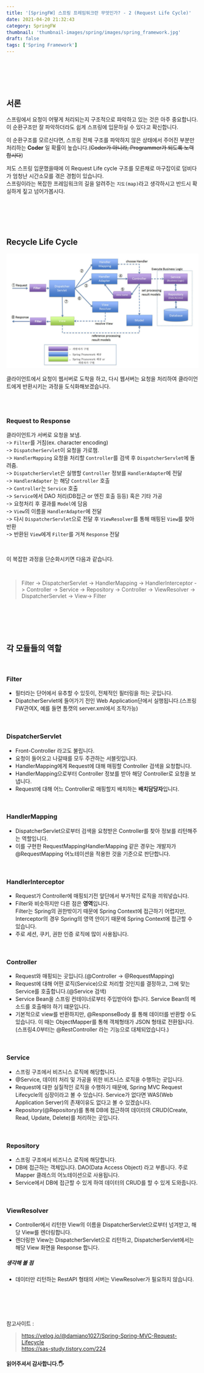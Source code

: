 ```yaml
---
title: '[SpringFW] 스프링 프레임워크란 무엇인가? - 2 (Request Life Cycle)'
date: 2021-04-20 21:32:43
category: SpringFW
thumbnail: 'thumbnail-images/spring/images/spring_framework.jpg'
draft: false
tags: ['Spring Framework']
---
```


<br>
<br>
<br>
<br>

## 서론

스프링에서 요청이 어떻게 처리되는지 구조적으로 파악하고 있는 것은 아주 중요합니다.<br>
이 순환구조만 잘 파악하더라도 쉽게 스프링에 입문하실 수 있다고 확신합니다.<br>

이 순환구조를 모르신다면, 스프링 전체 구조를 파악하지 않은 상태에서 주어진 부분만 처리하는 **Coder** 일 확률이 높습니다.(~~Coder가 아니라, Programmer가 되도록 노력합시다~~)<br>

저도 스프링 입문했을때에 이 Request Life cycle 구조를 모른채로 마구잡이로 덤비다가 엄청난 시간소모를 겪은 경험이 있습니다.<br>
스프링이라는 복잡한 프레임워크의 길을 알려주는 `지도(map)`라고 생각하시고 반드시 확실하게 짚고 넘어가봅시다.

<br>
<br>
<br>
<br>

## Recycle Life Cycle

![](./images/lifecycle.png)

클라이언트에서 요청이 웹서버로 도착을 하고, 다시 웹서버는 요청을 처리하여 클라이언트에게 반환시키는 과정을 도식화해보겠습니다.

<br>
<br>

### Request to Response

클라이언트가 서버로 요청을 보냄.<br>
-> `Filter`를 거침(ex. character encoding) <br>
-> `DispatcherServlet`이 요청을 가로챔. <br>
-> `HandlerMapping` 요청을 처리할 `Controller`를 검색 후 `DispatcherServlet`에 돌려줌. <br>
-> `DispatcherServlet`은 실행할 `Controller` 정보를 `HandlerAdapter`에 전달 <br>
-> `HandlerAdapter` 는 해당 `Controller` 호출 <br>
-> `Controller`는 `Service` 호출 <br>
-> `Service`에서 DAO 처리(DB접근 or 엔진 호출 등등) 혹은 기타 가공 <br>
-> 요청처리 후 결과를 `Model`에 담음 <br>
-> `View`의 이름을 `HandlerAdapter`에 전달 <br>
-> 다시 `DispatcherServlet`으로 전달 후 `ViewResolver`를 통해 매핑된 `View`를 찾아 반환 <br>
-> 반환된 `View`에게 `Filter`를 거쳐 `Response` 전달 <br>

<br>

이 복잡한 과정을 단순화시키면 다음과 같습니다.

<br>

> Filter -> DispatcherServlet -> HandlerMapping -> HandlerInterceptor -> Controller -> Service -> Repository -> Controller -> ViewResolver -> DispatcherServlet -> View-> Filter

<br>
<br>
<br>
<br>

## 각 모듈들의 역할

<br>

### Filter

- 필터라는 단어에서 유추할 수 있듯이, 전체적인 필터링을 하는 곳입니다.
- DipatcherServlet에 들어가기 전인 Web Application단에서 실행됩니다.(스프링FW관여X, 예를 들면 톰캣의 server.xml에서 조작가능)

<br>

### DispatcherServlet

- Front-Controller 라고도 불립니다.
- 요청이 들어오고 나갈때를 모두 주관하는 서블릿입니다.
- HandlerMapping에게 Request에 대해 매핑할 Controller 검색을 요청합니다.
- HandlerMapping으로부터 Controller 정보를 받아 해당 Controller로 요청을 보냅니다.
- Request에 대해 어느 Controller로 매핑할지 배치하는 **배치담당자**입니다.

<br>

### HandlerMapping

- DispatcherServlet으로부터 검색을 요청받은 Controller를 찾아 정보를 리턴해주는 역할입니다.
- 이를 구현한 RequestMappingHandlerMapping 같은 경우는 개발자가 @RequestMapping 어노테이션을 적용한 것을 기준으로 판단합니다.

<br>

### HandlerInterceptor

- Request가 Controller에 매핑되기전 앞단에서 부가적인 로직을 끼워넣습니다.
- Filter와 비슷하지만 다른 점은 **영역**입니다. <br> Filter는 Spring의 권한밖이기 때문에 Spring Context에 접근하기 어렵지만, Interceptor의 경우 Spring의 영역 안이기 때문에 Spring Context에 접근할 수 있습니다.
- 주로 세션, 쿠키, 권한 인증 로직에 많이 사용됩니다.

<br>

### Controller

- Request와 매핑되는 곳입니다.(@Controller -> @RequestMapping)
- Request에 대해 어떤 로직(Service)으로 처리할 것인지를 결정하고, 그에 맞는 Service를 호출합니다.(@Service 검색)
- Service Bean을 스프링 컨테이너로부터 주입받아야 합니다. Service Bean의 메소드를 호출해야 하기 떄문입니다.
- 기본적으로 view를 반환하지만, @ResponseBody 를 통해 데이터를 반환할 수도 있습니다. 이 때는 ObjectMapper를 통해 객체형태가 JSON 형태로 전환됩니다.<br> (스프링4.0부터는 @RestController 라는 기능으로 대체되었습니다.)

<br>

### Service

- 스프링 구조에서 비즈니스 로직에 해당합니다.
- @Service, 데이터 처리 및 가공을 위한 비즈니스 로직을 수행하는 곳입니다.
- Request에 대한 실질적인 로직을 수행하기 때문에, Spring MVC Request Lifecycle의 심장이라고 볼 수 있습니다. Service가 없다면 WAS(Web Application Server)의 존재이유도 없다고 볼 수 있겠습니다.
- Repository(@Repository)를 통해 DB에 접근하여 데이터의 CRUD(Create, Read, Update, Delete)를 처리하는 곳입니다.

<br>

### Repository

- 스프링 구조에서 비즈니스 로직에 해당합니다.
- DB에 접근하는 객체입니다. DAO(Data Access Object) 라고 부릅니다. 주로 Mapper 클래스의 어노테이션으로 사용됩니다.
- Service에서 DB에 접근할 수 있게 하여 데이터의 CRUD를 할 수 있게 도와줍니다.

<br>

### ViewResolver

- Controller에서 리턴한 View의 이름을 DispatcherServlet으로부터 넘겨받고, 해당 View를 렌더링합니다.
- 렌더링한 View는 DispatcherServlet으로 리턴하고, DispatcherServlet에서는 해당 View 화면을 Response 합니다.

##### 생각해 볼 점

- 데이터만 리턴하는 RestAPI 형태의 서버는 ViewResolver가 필요하지 않습니다.

<br>
<br>
<br>
<br>

참고사이트 :

> https://velog.io/@damiano1027/Spring-Spring-MVC-Request-Lifecycle <br> https://sas-study.tistory.com/224

#### 읽어주셔서 감사합니다.🖐

